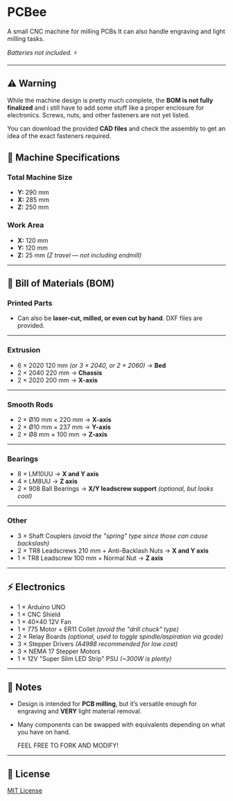 # PCBee

A small CNC machine for milling PCBs
It can also handle engraving and light milling tasks. 

*Batteries not included.* ⚡

---
## ⚠️ Warning

While the machine design is pretty much complete, the **BOM is not fully finalized** and i still have to add some stuff like a proper enclosure for electronics.
Screws, nuts, and other fasteners are not yet listed.  

You can download the provided **CAD files** and check the assembly to get an idea of the exact fasteners required.  

## 📐 Machine Specifications

### Total Machine Size
- **Y:** 290 mm  
- **X:** 285 mm  
- **Z:** 250 mm  

### Work Area
- **X:** 120 mm  
- **Y:** 120 mm  
- **Z:** 25 mm *(Z travel — not including endmill)*  

---

## 🧰 Bill of Materials (BOM)

### Printed Parts
- Can also be **laser-cut, milled, or even cut by hand**. DXF files are provided.  

---

### Extrusion
- 6 × 2020 120 mm *(or 3 × 2040, or 2 × 2060)* → **Bed**  
- 2 × 2040 220 mm → **Chassis**  
- 2 × 2020 200 mm → **X-axis**  

---

### Smooth Rods
- 2 × Ø10 mm × 220 mm → **X-axis**  
- 2 × Ø10 mm × 237 mm → **Y-axis**  
- 2 × Ø8 mm × 100 mm → **Z-axis**  

---

### Bearings
- 8 × LM10UU → **X and Y axis**  
- 4 × LM8UU → **Z axis**  
- 2 × 908 Ball Bearings → **X/Y leadscrew support** *(optional, but looks cool)*  

---

### Other
- 3 × Shaft Couplers *(avoid the "spring" type since those can cause backslash)*  
- 2 × TR8 Leadscrews 210 mm + Anti-Backlash Nuts → **X and Y axis**  
- 1 × TR8 Leadscrew 100 mm + Normal Nut → **Z axis**  

---

## ⚡ Electronics

- 1 × Arduino UNO  
- 1 × CNC Shield  
- 1 × 40×40 12V Fan  
- 1 × 775 Motor + ER11 Collet *(avoid the "drill chuck" type)*  
- 2 × Relay Boards *(optional, used to toggle spindle/aspiration via gcode)*  
- 3 × Stepper Drivers *(A4988 recommended for low cost)*  
- 3 × NEMA 17 Stepper Motors  
- 1 × 12V "Super Slim LED Strip" PSU *(~300W is plenty)*  

---

## 🚧 Notes

- Design is intended for **PCB milling**, but it’s versatile enough for engraving and **VERY** light material removal.  
- Many components can be swapped with equivalents depending on what you have on hand.

  FEEL FREE TO FORK AND MODIFY!

---

## 📜 License

[MIT License](LICENSE)  
